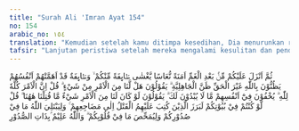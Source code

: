 ```yaml
---
title: "Surah Ali 'Imran Ayat 154"
no: 154
arabic_no: ١٥٤
translation: "Kemudian setelah kamu ditimpa kesedihan, Dia menurunkan rasa aman kepadamu (berupa) kantuk yang meliputi segolongan dari kamu, sedangkan segolongan lagi telah dicemaskan oleh diri mereka sendiri; mereka menyangka yang tidak benar terhadap Allah seperti sangkaan jahiliah. Mereka berkata, “Adakah sesuatu yang dapat kita perbuat dalam urusan ini?” Katakanlah (Muhammad), “Sesungguhnya segala urusan itu di tangan Allah.” Mereka menyembunyikan dalam hatinya apa yang tidak mereka terangkan kepadamu. Mereka berkata, “Sekiranya ada sesuatu yang dapat kita perbuat dalam urusan ini, niscaya kita tidak akan dibunuh (dikalahkan) di sini.” Katakanlah (Muhammad), “Meskipun kamu ada di rumahmu, niscaya orang-orang yang telah ditetapkan akan mati terbunuh itu keluar (juga) ke tempat mereka terbunuh.” Allah (berbuat demikian) untuk menguji apa yang ada dalam dadamu dan untuk membersihkan apa yang ada dalam hatimu. Dan Allah Maha Mengetahui isi hati."
tafsir: "Lanjutan peristiwa setelah mereka mengalami kesulitan dan penderitaan, maka Allah memberikan kepada segolongan mereka yang kuat iman dan kesabarannya perasaan kantuk untuk menenangkan mereka dari rasa ketakutan, lelah dan kegelisahan. Dengan demikian mereka dapat mengumpulkan kembali kekuatan mereka yang telah berkurang karena sengitnya pertempuran dan kehilangan semangat. Sedang segolongan lainnya tidak menerima nikmat kantuk ini, yaitu golongan yang lemah imannya bahkan mereka tetap merasa takut dan gelisah. Ayat ini mengutarakan bahwa pengikut-pengikut Nabi setelah selesai peperangan terbagi atas dua golongan.\n\nPertama: Golongan yang menyadari bahwa terpukulnya mereka dalam Perang Uhud disebabkan kekeliruan mereka berupa kurangnya disiplin terhadap komando Rasulullah selaku komandan pertempuran. Mereka tetap yakin dan percaya pada pertolongan Allah berupa kemenangan bagi orang-orang yang beriman. Karena meskipun pada kali ini mereka mengalami malapetaka, namun Allah tetap akan membela orang-orang yang beriman. Golongan inilah yang memperoleh nikmat kantuk itu.\n\nKedua: Golongan yang lemah imannya karena diliputi rasa kekhawatiran mereka belum begitu yakin kepada komando Rasulullah karena kemunafikan yang telah bersarang di hati mereka. Golongan kedua inilah yang menyangka yang bukan-bukan terhadap Allah dan Muhammad seperti sangkaan orang-orang jahiliah. Antara lain mereka menyangka kalau Muhammad benar-benar seorang Nabi dan Rasul, tentu ia dan sahabatnya tidak akan kalah dalam Perang Uhud. Mereka berkata untuk melepaskan tanggung jawab, \"Apakah kita ada hak campur tangan dalam urusan ini?\" Katakanlah hai Muhammad, \"Semua urusan ini adalah di tangan Allah.\"\n\nMereka banyak menyembunyikan hal-hal yang tidak mereka lahirkan kepadamu, mereka berkata, \"Sekiranya ada hak campur tangan pada kita, niscaya kita tidak akan dikalahkan di sini.\" Tetapi katakanlah kepada mereka andaikata mereka berada di dalam rumah masing-masing dengan tidak ikut berperang, tetapi kalau sudah ditakdirkan akan mati di luar rumah, maka mereka pasti akan mati juga di tempat yang sudah ditentukan. Semua kejadian ini adalah untuk menguji apa yang tersimpan di dalam dada kaum Muslimin dan untuk membersihkan hati mereka dari keraguan yang dibisikkan oleh setan, sehingga bertambah kuatlah keimanan dalam hati mereka. Allah Maha Mengetahui isi hati mereka."
---
```

ثُمَّ اَنْزَلَ عَلَيْكُمْ مِّنْۢ بَعْدِ الْغَمِّ اَمَنَةً نُّعَاسًا يَّغْشٰى طَۤاىِٕفَةً مِّنْكُمْ ۙ وَطَۤاىِٕفَةٌ قَدْ اَهَمَّتْهُمْ اَنْفُسُهُمْ يَظُنُّوْنَ بِاللّٰهِ غَيْرَ الْحَقِّ ظَنَّ الْجَاهِلِيَّةِ ۗ يَقُوْلُوْنَ هَلْ لَّنَا مِنَ الْاَمْرِ مِنْ شَيْءٍ ۗ قُلْ اِنَّ الْاَمْرَ كُلَّهٗ لِلّٰهِ ۗ  يُخْفُوْنَ فِيْٓ اَنْفُسِهِمْ مَّا لَا يُبْدُوْنَ لَكَ ۗ يَقُوْلُوْنَ لَوْ كَانَ لَنَا مِنَ الْاَمْرِ شَيْءٌ مَّا قُتِلْنَا هٰهُنَا ۗ قُلْ لَّوْ كُنْتُمْ فِيْ بُيُوْتِكُمْ لَبَرَزَ الَّذِيْنَ كُتِبَ عَلَيْهِمُ الْقَتْلُ اِلٰى مَضَاجِعِهِمْ ۚ وَلِيَبْتَلِيَ اللّٰهُ مَا فِيْ صُدُوْرِكُمْ وَلِيُمَحِّصَ مَا فِيْ قُلُوْبِكُمْ ۗ وَاللّٰهُ عَلِيْمٌ ۢبِذَاتِ الصُّدُوْرِ